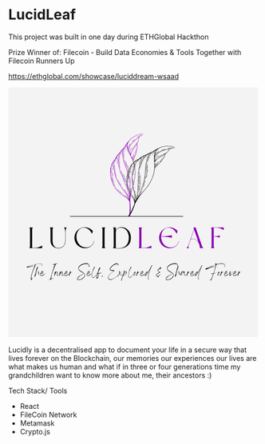 # LucidLeaf

This project was built in one day during ETHGlobal Hackthon

Prize Winner of: Filecoin - Build Data Economies & Tools Together with Filecoin Runners Up

https://ethglobal.com/showcase/luciddream-wsaad


![image](frontend/assets/Logo.png)

Lucidly is a decentralised app to document your life in a secure way that lives forever on the Blockchain, our memories our experiences our lives are what makes us human and what if in three or four generations time my grandchildren want to know more about me, their ancestors :)

Tech Stack/ Tools
- React
- FileCoin Network
- Metamask
- Crypto.js

